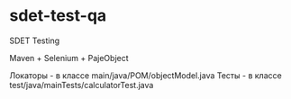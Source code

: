# sdet-test-qa
SDET Testing

Maven + Selenium + PajeObject

Локаторы - в классе main/java/POM/objectModel.java
Тесты - в классе test/java/mainTests/calculatorTest.java
